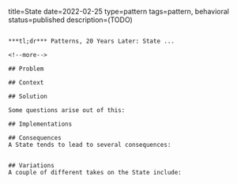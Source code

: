 title=State
date=2022-02-25
type=pattern
tags=pattern, behavioral
status=published
description=(TODO)
~~~~~~

***tl;dr*** Patterns, 20 Years Later: State ...

<!--more-->

## Problem

## Context

## Solution

Some questions arise out of this:

## Implementations

## Consequences
A State tends to lead to several consequences:


## Variations
A couple of different takes on the State include:


